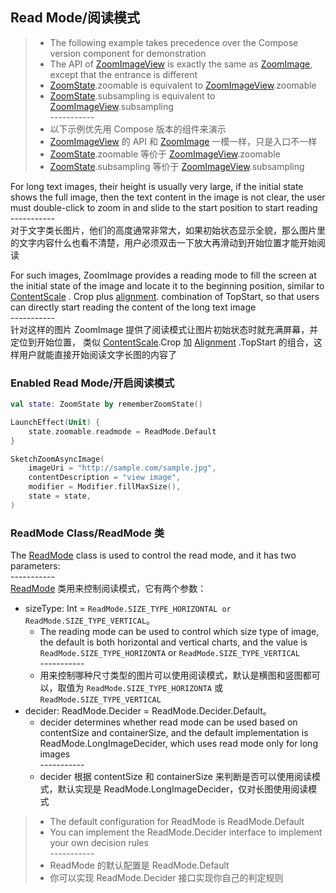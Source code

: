 ## Read Mode/阅读模式

> * The following example takes precedence over the Compose version component for demonstration
> * The API of [ZoomImageView] is exactly the same as [ZoomImage], except that the entrance is
    different
> * [ZoomState].zoomable is equivalent to [ZoomImageView].zoomable
> * [ZoomState].subsampling is equivalent to [ZoomImageView].subsampling
    <br>-----------</br>
> * 以下示例优先用 Compose 版本的组件来演示
> * [ZoomImageView] 的 API 和 [ZoomImage] 一模一样，只是入口不一样
> * [ZoomState].zoomable 等价于 [ZoomImageView].zoomable
> * [ZoomState].subsampling 等价于 [ZoomImageView].subsampling

For long text images, their height is usually very large, if the initial state shows the full image,
then the text content in the image is not clear, the user must double-click to zoom in and slide to
the start position to start reading
<br>-----------</br>
对于文字类长图片，他们的高度通常非常大，如果初始状态显示全貌，那么图片里的文字内容什么也看不清楚，用户必须双击一下放大再滑动到开始位置才能开始阅读

For such images, ZoomImage provides a reading mode to fill the screen at the initial state of the
image and locate it to the beginning position, similar to [ContentScale]
. Crop plus [alignment]. combination of TopStart, so that users can directly start reading the
content of the long text image
<br>-----------</br>
针对这样的图片 ZoomImage 提供了阅读模式让图片初始状态时就充满屏幕，并定位到开始位置，
类似 [ContentScale].Crop 加 [Alignment] .TopStart 的组合，这样用户就能直接开始阅读文字长图的内容了

### Enabled Read Mode/开启阅读模式

```kotlin
val state: ZoomState by rememberZoomState()

LaunchEffect(Unit) {
    state.zoomable.readmode = ReadMode.Default
}

SketchZoomAsyncImage(
    imageUri = "http://sample.com/sample.jpg",
    contentDescription = "view image",
    modifier = Modifier.fillMaxSize(),
    state = state,
)
```

### ReadMode Class/ReadMode 类

The [ReadMode] class is used to control the read mode, and it has two parameters:
<br>-----------</br>
[ReadMode] 类用来控制阅读模式，它有两个参数：

* sizeType: Int = `ReadMode.SIZE_TYPE_HORIZONTAL or ReadMode.SIZE_TYPE_VERTICAL`。
    * The reading mode can be used to control which size type of image, the default is both
      horizontal and vertical charts, and the value is  `ReadMode.SIZE_TYPE_HORIZONTA`
      or `ReadMode.SIZE_TYPE_VERTICAL`
      <br>-----------</br>
    * 用来控制哪种尺寸类型的图片可以使用阅读模式，默认是横图和竖图都可以，取值为 `ReadMode.SIZE_TYPE_HORIZONTA`
    或 `ReadMode.SIZE_TYPE_VERTICAL`
* decider: ReadMode.Decider = ReadMode.Decider.Default。
    * decider determines whether read mode can be used based on contentSize and containerSize, and
      the default implementation is ReadMode.LongImageDecider, which uses read mode only for long
      images
      <br>-----------</br>
    * decider 根据 contentSize 和 containerSize 来判断是否可以使用阅读模式，默认实现是
      ReadMode.LongImageDecider，仅对长图使用阅读模式

> * The default configuration for ReadMode is ReadMode.Default
> * You can implement the ReadMode.Decider interface to implement your own decision rules
    <br>-----------</br>
> * ReadMode 的默认配置是 ReadMode.Default
> * 你可以实现 ReadMode.Decider 接口实现你自己的判定规则

[ZoomImageView]: ../../zoomimage-view/src/main/java/com/github/panpf/zoomimage/ZoomImageView.kt

[ZoomImage]: ../../zoomimage-compose/src/commonMain/kotlin/com/github/panpf/zoomimage/ZoomImage.kt

[ZoomState]: ../../zoomimage-compose/src/commonMain/kotlin/com/github/panpf/zoomimage/compose/ZoomState.kt

[ReadMode]: ../../zoomimage-core/src/commonMain/kotlin/com/github/panpf/zoomimage/zoom/ReadMode.kt

[ContentScale]: https://developer.android.com/reference/kotlin/androidx/compose/ui/layout/ContentScale

[Alignment]: https://developer.android.com/reference/kotlin/androidx/compose/ui/Alignment